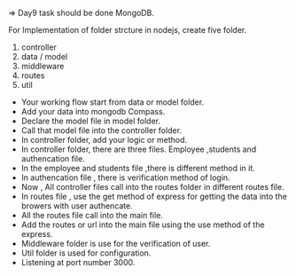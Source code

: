 
=> Day9 task should be done MongoDB.

For Implementation of folder strcture in nodejs, create five folder.
1. controller
2. data / model
3. middleware
4. routes
5. util

- Your working flow start from data or model folder.
- Add your data into mongodb Compass.
- Declare the model file in model folder.
- Call that model file into the controller folder.
- In controller folder, add your logic or method.
- In controller folder, there are three files. Employee ,students and authencation file.
- In the employee and students file ,there is different method in it.
- In authencation file , there is verification method of login.
- Now , All controller files call into the routes folder in different routes file.
- In routes file , use the get method of express for getting the data into the browers with user authencate.
- All the routes file call into the main file.
- Add the routes or url into the main file using the use method of the express.
- Middleware folder is use for the verification of user.
- Util folder is used for configuration.
- Listening at port number 3000.
